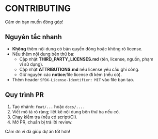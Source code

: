 # CONTRIBUTING

Cảm ơn bạn muốn đóng góp!

## Nguyên tắc nhanh
- **Không** thêm nội dung có bản quyền đóng hoặc không rõ license.
- Nếu thêm nội dung bên thứ ba:
  - Cập nhật **THIRD_PARTY_LICENSES.md** (tên, license, nguồn, phạm vi sử dụng).
  - Cập nhật **ATTRIBUTIONS.md** nếu license yêu cầu ghi công.
  - Giữ nguyên các **notice**/file license đi kèm (nếu có).
- Thêm header `SPDX-License-Identifier: MIT` vào file bạn tạo.

## Quy trình PR
1. Tạo nhánh: `feat/...` hoặc `docs/...`.
2. Viết mô tả rõ ràng; liệt kê nội dung bên thứ ba nếu có.
3. Chạy kiểm tra (nếu có script/CI).
4. Mở PR, chuẩn bị trả lời review.

Cảm ơn vì đã giúp dự án tốt hơn!
